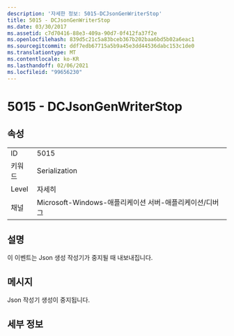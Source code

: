 ```yaml
---
description: '자세한 정보: 5015-DCJsonGenWriterStop'
title: 5015 - DCJsonGenWriterStop
ms.date: 03/30/2017
ms.assetid: c7d70416-88e3-409a-90d7-0f412fa37f2e
ms.openlocfilehash: 839d5c21c5a83bceb367b202baa6bd5b02a6eac1
ms.sourcegitcommit: ddf7edb67715a5b9a45e3dd44536dabc153c1de0
ms.translationtype: MT
ms.contentlocale: ko-KR
ms.lasthandoff: 02/06/2021
ms.locfileid: "99656230"
---
```

# <a name="5015---dcjsongenwriterstop"></a>5015 - DCJsonGenWriterStop

## <a name="properties"></a>속성  
  
|||  
|-|-|  
|ID|5015|  
|키워드|Serialization|  
|Level|자세히|  
|채널|Microsoft-Windows-애플리케이션 서버-애플리케이션/디버그|  
  
## <a name="description"></a>설명  

 이 이벤트는 Json 생성 작성기가 중지될 때 내보내집니다.  
  
## <a name="message"></a>메시지  

 Json 작성기 생성이 중지됩니다.  
  
## <a name="details"></a>세부 정보

